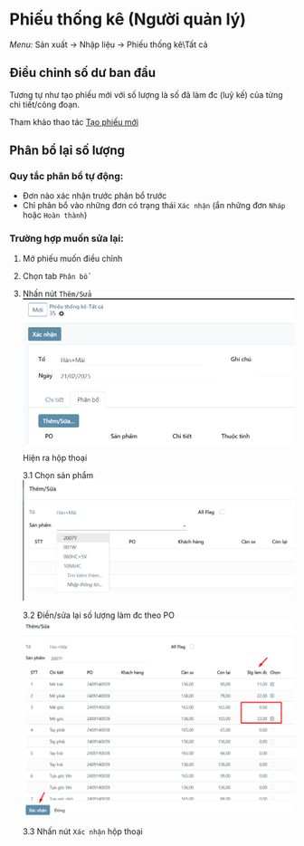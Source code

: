 # Phiếu thống kê (Người quản lý)
*Menu:* Sản xuất -> Nhập liệu -> Phiếu thống kê\Tất cả

## Điều chỉnh số dư ban đầu
Tương tự như tạo phiếu mới với số lượng là số đã làm đc (luỹ kế) của từng chi tiết/công đoạn.

Tham khảo thao tác [Tạo phiếu mới](labor-hed.md)

## Phân bổ lại số lượng

### Quy tắc phân bổ tự động:
- Đơn nào xác nhận trước phân bổ trước
- Chỉ phân bổ vào những đơn có trạng thái `Xác nhận` (ẩn những đơn `Nháp` hoặc `Hoàn thành`)

### Trường hợp muốn sửa lại:

1. Mở phiếu muốn điều chỉnh
2. Chọn tab `Phân bổ`
3. Nhấn nút `Thêm/Sửa`
    ![image info](img/labor-hed-admin/edit_1.png)

    Hiện ra hộp thoại
    
    3.1 Chọn sản phẩm
    ![image info](img/labor-hed-admin/wizard_1.png)

    3.2 Điền/sửa lại số lượng làm đc theo PO
    ![image info](img/labor-hed-admin/wizard_2.png)

    3.3 Nhấn nút `Xác nhận` hộp thoại